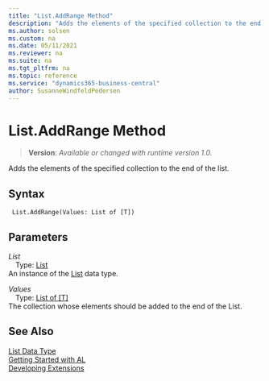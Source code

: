 ```yaml
---
title: "List.AddRange Method"
description: "Adds the elements of the specified collection to the end of the list."
ms.author: solsen
ms.custom: na
ms.date: 05/11/2021
ms.reviewer: na
ms.suite: na
ms.tgt_pltfrm: na
ms.topic: reference
ms.service: "dynamics365-business-central"
author: SusanneWindfeldPedersen
---
```

[//]: # (START>DO_NOT_EDIT)
[//]: # (IMPORTANT:Do not edit any of the content between here and the END>DO_NOT_EDIT.)
[//]: # (Any modifications should be made in the .xml files in the ModernDev repo.)
# List.AddRange Method
> **Version**: _Available or changed with runtime version 1.0._

Adds the elements of the specified collection to the end of the list.


## Syntax
```
 List.AddRange(Values: List of [T])
```
## Parameters
*List*  
&emsp;Type: [List](list-data-type.md)  
An instance of the [List](list-data-type.md) data type.

*Values*  
&emsp;Type: [List of [T]](list-data-type.md)  
The collection whose elements should be added to the end of the List.  



[//]: # (IMPORTANT: END>DO_NOT_EDIT)
## See Also
[List Data Type](list-data-type.md)  
[Getting Started with AL](../../devenv-get-started.md)  
[Developing Extensions](../../devenv-dev-overview.md)